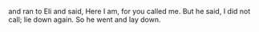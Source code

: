 and ran to Eli and said, Here I am, for you called me. But he said, I did not call; lie down again. So he went and lay down.
